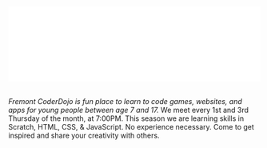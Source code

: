 <script>
  function resizeIframe(obj) {
    obj.style.height = obj.contentWindow.document.body.scrollHeight + 'px';
  }
</script>
<div style="width:100%; text-align:left;"><iframe src="//eventbrite.com/tickets-external?eid=35022665736&ref=etckt" frameborder="0" width="100%" vspace="0" hspace="0" marginheight="5" marginwidth="5" scrolling="auto" allowtransparency="true" onload="resizeIframe(this)"></iframe>
</div>
<br>
<p id="info"><em>Fremont CoderDojo is fun place to learn to code games, websites, and apps for young people between age 7 and 17.</em> We meet every 1st and 3rd Thursday of the month, at 7:00PM. This season we are learning skills in Scratch, HTML, CSS, & JavaScript. No experience necessary. Come to get inspired and share your creativity with others.</p>

<br>
<br>
	</div>
</div>

